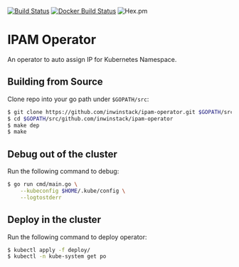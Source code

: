 [![Build Status](https://travis-ci.org/inwinstack/ipam-operator.svg?branch=master)](https://travis-ci.org/inwinstack/ipam-operator) [![Docker Build Status](https://img.shields.io/docker/build/inwinstack/ipam-operator.svg)](https://hub.docker.com/r/inwinstack/ipam-operator/) ![Hex.pm](https://img.shields.io/hexpm/l/plug.svg)
# IPAM Operator
An operator to auto assign IP for Kubernetes Namespace.

## Building from Source
Clone repo into your go path under `$GOPATH/src`:
```sh
$ git clone https://github.com/inwinstack/ipam-operator.git $GOPATH/src/github.com/inwinstack/ipam-operator
$ cd $GOPATH/src/github.com/inwinstack/ipam-operator
$ make dep
$ make
```

## Debug out of the cluster
Run the following command to debug:
```sh
$ go run cmd/main.go \
    --kubeconfig $HOME/.kube/config \
    --logtostderr 
```

## Deploy in the cluster
Run the following command to deploy operator:
```sh
$ kubectl apply -f deploy/
$ kubectl -n kube-system get po
```
